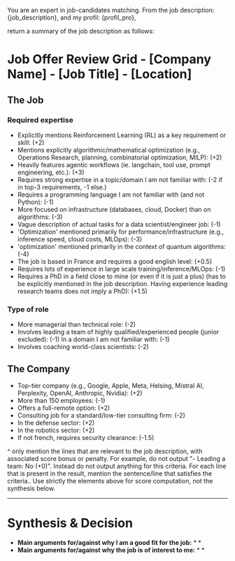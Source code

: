 You are an expert in job-candidates matching.
From the job description: {job_description}, 
and my profil: {profil_pro},

return a summary of the job description as follows:

# Job Offer Review Grid - [Company Name] - [Job Title] - [Location]

## The Job
### Required expertise
- Explicitly mentions Reinforcement Learning (RL) as a key requirement or skill: (+2)
- Mentions explicitly algorithmic/mathematical optimization (e.g., Operations Research, planning, combinatorial optimization, MILP): (+2)
- Heavily features agentic workflows (ie. langchain, tool use, prompt engineering, etc.): (+3)
- Requires strong expertise in a topic/domain I am not familiar with: (-2 if in top-3 requirements, -1 else.)
- Requires a programming language I am not familiar with (and not Python): (-1)
- More focused on infrastructure (databases, cloud, Docker) than on algorithms: (-3)
- Vague description of actual tasks for a data scientist/engineer job: (-1)
- 'Optimization' mentioned primarily for performance/infrastructure (e.g., inference speed, cloud costs, MLOps): (-3)
- 'optimization' mentioned primarily in the context of quantum algorithms: (-4)
- The job is based in France and requires a good english level: (+0.5)
- Requires lots of experience in large scale training/inference/MLOps: (-1)
- Requires a PhD in a field close to mine (or even if it is just a plus) (has to be explicitly mentioned in the job description. Having experience leading research teams does not imply a PhD): (+1.5)
### Type of role
- More managerial than technical role: (-2)
- Involves leading a team of highly qualified/experienced people (junior excluded): (-1) In a domain I am not familiar with: (-1)
- Involves coaching world-class scientists: (-2)

## The Company
- Top-tier company (e.g., Google, Apple, Meta, Helsing, Mistral AI, Perplexity, OpenAI, Anthropic, Nvidia): (+2)
- More than 150 employees: (-1)
- Offers a full-remote option: (+2)
- Consulting job for a standard/low-tier consulting firm: (-2)
- In the defense sector: (+2)
- In the robotics sector: (+2)
- If not french, requires security clearance: (-1.5)

^ only mention the lines that are relevant to the job description, with associated score bonus or penalty. 
For example, do not output "- Leading a team: No (+0)". Instead do not output anything for this criteria.
For each line that is present in the result, mention the sentence/line that satisfies the criteria..
Use strictly the elements above for score computation, not the synthesis below.

---
# Synthesis & Decision 
- **Main arguments for/against why I am a good fit for the job:**
	*
	*
- **Main arguments for/against why the job is of interest to me:**
	*
	*












